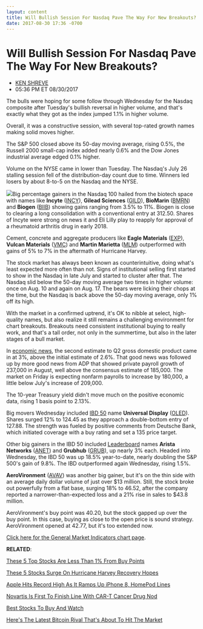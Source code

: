 ```yaml
---
layout: content
title: Will Bullish Session For Nasdaq Pave The Way For New Breakouts?
date: 2017-08-30 17:36 -0700
---
```



Will Bullish Session For Nasdaq Pave The Way For New Breakouts?
================================================================




* [KEN SHREVE](https://www.investors.com/author/shrevek/ "Posts by KEN SHREVE")
* 05:36 PM ET 08/30/2017




The bulls were hoping for some follow through Wednesday for the Nasdaq composite after Tuesday's bullish reversal in higher volume, and that's exactly what they got as the index jumped 1.1% in higher volume.


Overall, it was a constructive session, with several top-rated growth names making solid moves higher.




The S&P 500 closed above its 50-day moving average, rising 0.5%, the Russell 2000 small-cap index added nearly 0.6% and the Dow Jones industrial average edged 0.1% higher.


Volume on the NYSE came in lower than Tuesday. The Nasdaq's July 26 stalling session fell of the distribution-day count due to time. Winners led losers by about 8-to-5 on the Nasdaq and the NYSE.


![](https://www.investors.com/wp-content/uploads/2017/08/MP082917-168x300.jpg)Big percentage gainers in the Nasdaq 100 hailed from the biotech space with names like **Incyte** ([INCY](https://research.investors.com/quote.aspx?symbol=INCY)), **Gilead Sciences** ([GILD](https://research.investors.com/quote.aspx?symbol=GILD)), **BioMarin** ([BMRN](https://research.investors.com/quote.aspx?symbol=BMRN)) and **Biogen** ([BIIB](https://research.investors.com/quote.aspx?symbol=BIIB)) showing gains ranging from 3.5% to 11%. Biogen is close to clearing a long consolidation with a conventional entry at 312.50. Shares of Incyte were strong on news it and Eli Lilly play to reapply for approval of a rheumatoid arthritis drug in early 2018.


Cement, concrete and aggregate producers like **Eagle Materials** ([EXP](https://research.investors.com/quote.aspx?symbol=EXP)), **Vulcan Materials** ([VMC](https://research.investors.com/quote.aspx?symbol=VMC)) and **Martin Marietta** ([MLM](https://research.investors.com/quote.aspx?symbol=MLM)) outperformed with gains of 5% to 7% in the aftermath of Hurricane Harvey.


The stock market has always been known as counterintuitive, doing what's least expected more often than not. Signs of institutional selling first started to show in the Nasdaq in late July and started to cluster after that. The Nasdaq slid below the 50-day moving average two times in higher volume: once on Aug. 10 and again on Aug. 17. The bears were licking their chops at the time, but the Nasdaq is back above the 50-day moving average, only 1% off its high.


With the market in a confirmed uptrend, it's OK to nibble at select, high-quality names, but also realize it still remains a challenging environment for chart breakouts. Breakouts need consistent institutional buying to really work, and that's a tall order, not only in the summertime, but also in the later stages of a bull market.


In [economic news](https://www.investors.com/category/news/economy/), the second estimate to Q2 gross domestic product came in at 3%, above the initial estimate of 2.6%. That good news was followed up by more good news from ADP that showed private payroll growth of 237,000 in August, well above the consensus estimate of 185,000. The market on Friday is expecting nonfarm payrolls to increase by 180,000, a little below July's increase of 209,000.


The 10-year Treasury yield didn't move much on the positive economic data, rising 1 basis point to 2.13%.


Big movers Wednesday included [IBD 50](https://www.investors.com/stock-lists/ibd-50/ibd-50-performance/) name **Universal Display** ([OLED](https://research.investors.com/quote.aspx?symbol=OLED)). Shares surged 12% to 124.45 as they approach a double-bottom entry of 127.88. The strength was fueled by positive comments from Deutsche Bank, which initiated coverage with a buy rating and set a 135 price target.


Other big gainers in the IBD 50 included [Leaderboard](https://www.investors.com/leaderboard) names **Arista Networks** ([ANET](https://research.investors.com/quote.aspx?symbol=ANET)) and **Grubhub** ([GRUB](https://research.investors.com/quote.aspx?symbol=GRUB)), up nearly 3% each. Headed into Wednesday, the IBD 50 was up 18.5% year-to-date, nearly doubling the S&P 500's gain of 9.8%. The IBD outperformed again Wednesday, rising 1.5%.


**AeroVironment** ([AVAV](https://research.investors.com/quote.aspx?symbol=AVAV)) was another big gainer, but it's on the thin side with an average daily dollar volume of just over $13 million. Still, the stock broke out powerfully from a flat base, surging 18% to 46.52, after the company reported a narrower-than-expected loss and a 21% rise in sales to $43.8 million.


AeroVironment's buy point was 40.20, but the stock gapped up over the buy point. In this case, buying as close to the open price is sound strategy. AeroVironment opened at 42.77, but it's too extended now.


[Click here for the General Market Indicators chart page](https://www.investors.com/wp-content/uploads/2017/08/IBD3008152508GMI.pdf).


**RELATED**:


[These 5 Top Stocks Are Less Than 1% From Buy Points](https://www.investors.com/market-trend/stock-market-today/sp-500-futures-mcdonalds-yelp-paycom-microchip-tech-asml-near-buys/)


[These 5 Stocks Surge On Hurricane Harvey Recovery Hopes](https://www.investors.com/news/u-s-concrete-martin-marietta-materials-stocks-surge-on-hurricane-harvey-recovery/)


[Apple Hits Record High As It Ramps Up iPhone 8, HomePod Lines](https://www.investors.com/news/technology/click/apple-hits-record-high-as-it-ramps-up-iphone-8-homepod-lines/) 


[Novartis Is First To Finish Line With CAR-T Cancer Drug Nod](https://www.investors.com/news/technology/novartis-is-first-to-finish-line-with-car-t-cancer-drug-nod/)


[Best Stocks To Buy And Watch](https://www.investors.com/stock-lists/stocks-to-watch-top-rated-ipos-big-caps-and-growth-stocks/)


[Here's The Latest Bitcoin Rival That's About To Hit The Market](https://www.investors.com/news/kik-to-sell-bitcoin-rival-kin-crytpocurrency-in-initial-coin-offering/)




